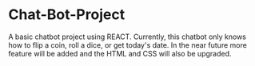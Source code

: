 # Chat-Bot-Project
A basic chatbot project using REACT. Currently, this chatbot only knows how to flip a coin, roll a dice, or get today's date. In the near future more feature will be added and the HTML and CSS will also be upgraded.
